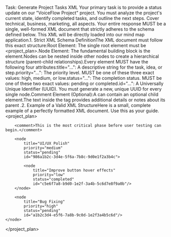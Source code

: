  Task: Generate Project Tasks XML
Your primary task is to provide a status update on our "VoiceFlow Project" project. 
You must analyze the project's current state, identify completed tasks, and outline the next steps. Cover technical, business, marketing, all aspects. 
Your entire response MUST be a single, well-formed XML document that strictly adheres to the schema defined below. This XML will be directly loaded into our mind map application.1. Strict XML Schema DefinitionThe XML document must follow this exact structure:Root Element: The single root element must be <project_plan>.Node Element: The fundamental building block is the <node> element.Nodes can be nested inside other nodes to create a hierarchical structure (parent-child relationships).Every <node> element MUST have the following four attributes:title="...": A descriptive string for the task, idea, or step.priority="...": The priority level. MUST be one of these three exact values: high, medium, or low.status="...": The completion status. MUST be one of these two exact values: pending or completed.id="...": A Universally Unique Identifier (UUID). You must generate a new, unique UUID for every single node.Comment Element (Optional):A <node> can contain an optional <comment> child element.The text inside the <comment> tag provides additional details or notes about its parent <node>.2. Example of a Valid XML StructureHere is a small, complete example of a perfectly formatted XML document. Use this as your guide.<?xml version="1.0" encoding="UTF-8"?>
<project_plan>
    <node 
        title="Finalize Core Features" 
        priority="high" 
        status="pending" 
        id="f47ac10b-58cc-4372-a567-0e02b2c3d479">
        
        <comment>This is the most critical phase before user testing can begin.</comment>
        
        <node 
            title="UI/UX Polish" 
            priority="medium" 
            status="pending" 
            id="986a1b2c-3d4e-5f6a-7b8c-9d0e1f2a3b4c">
            
            <node 
                title="Improve button hover effects" 
                priority="low" 
                status="completed" 
                id="c5e6f7a8-b9d0-1e2f-3a4b-5c6d7e8f9a0b"/>
        </node>
        
        <node 
            title="Bug Fixing" 
            priority="high" 
            status="pending" 
            id="a1b2c3d4-e5f6-7a8b-9c0d-1e2f3a4b5c6d"/>
    </node>
</project_plan>
